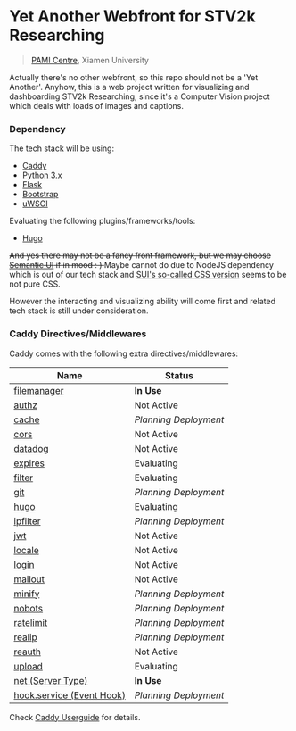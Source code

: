 # Yet Another Webfront for STV2k Researching
> [PAMI Centre](http://pami.xmu.edu.cn), Xiamen University

Actually there's no other webfront, so this repo should not be a 'Yet Another'.
Anyhow, this is a web project written for visualizing and dashboarding STV2k Researching, since it's a Computer Vision project which deals with loads of images and captions.

### Dependency

The tech stack will be using:

+ [Caddy](https://caddyserver.com)
+ [Python 3.x](https://python.org)
+ [Flask](http://flask.pocoo.org/)
+ [Bootstrap](http://getbootstrap.com)
+ [uWSGI](https://github.com/unbit/uwsgi)

Evaluating the following plugins/frameworks/tools:

+ [Hugo](http://gohugo.io)

<del>And yes there may not be a fancy front framework, but we may choose [Semantic UI](https://semantic-ui.com/) if in mood : ) </del> Maybe cannot do due to NodeJS dependency which is out of our tech stack and [SUI's so-called CSS version](https://github.com/Semantic-Org/Semantic-UI-CSS) seems to be not pure CSS. 

However the interacting and visualizing ability will come first and related tech stack is still under consideration.

### Caddy Directives/Middlewares

Caddy comes with the following extra directives/middlewares:

| Name                                     | Status                |
| ---------------------------------------- | --------------------- |
| [filemanager](https://henriquedias.com/filemanager/caddy/) | **In Use**            |
| [authz](https://github.com/casbin/caddy-authz) | Not Active            |
| [cache](https://github.com/nicolasazrak/caddy-cache) | *Planning Deployment* |
| [cors](https://github.com/captncraig/cors) | Not Active            |
| [datadog](https://github.com/payintech/caddy-datadog) | Not Active            |
| [expires](https://github.com/epicagency/caddy-expires) | Evaluating            |
| [filter](https://github.com/echocat/caddy-filter) | Evaluating            |
| [git](https://github.com/abiosoft/caddy-git) | *Planning Deployment* |
| [hugo](https://gohugo.io/)               | Evaluating            |
| [ipfilter](https://github.com/pyed/ipfilter) | *Planning Deployment* |
| [jwt](https://github.com/BTBurke/caddy-jwt) | Not Active            |
| [locale](https://github.com/simia-tech/caddy-locale) | Not Active            |
| [login](https://github.com/tarent/loginsrv/tree/master/caddy) | Not Active            |
| [mailout](https://github.com/SchumacherFM/mailout) | Not Active            |
| [minify](https://github.com/hacdias/caddy-minify) | *Planning Deployment* |
| [nobots](https://github.com/Xumeiquer/nobots) | *Planning Deployment* |
| [ratelimit](https://github.com/xuqingfeng/caddy-rate-limit) | *Planning Deployment* |
| [realip](https://github.com/captncraig/caddy-realip) | *Planning Deployment* |
| [reauth](https://github.com/freman/caddy-reauth) | Not Active            |
| [upload](https://github.com/wmark/caddy.upload) | Evaluating            |
| [net (Server Type)](https://github.com/pieterlouw/caddy-net) | **In Use**            |
| [hook.service (Event Hook)](https://github.com/bruhs/caddy-service) | *Planning Deployment* |

Check [Caddy Userguide](https://caddyserver.com/docs) for details.
